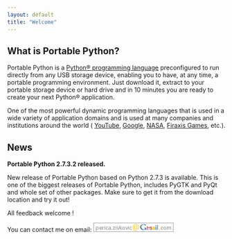 ```yaml
---
layout: default
title: "Welcome"
---
```

## What is Portable Python?
Portable Python is a [Python® programming language](http://Python.org/ "Python® programming language") preconfigured to run directly from any USB storage device, enabling you to have, at any time, a portable programming environment. Just download it, extract to your portable storage device or hard drive and in 10 minutes you are ready to create your next Python® application.

One of the most powerful dynamic programming languages that is used in a wide variety of application domains and is used at many companies and institutions around the world ( [YouTube](http://youtube.com),  [Google](http://google.com),  [NASA](http://www.nasa.gov),  [Firaxis Games](http://www.firaxis.com), etc.).

## News
**Portable Python 2.7.3.2 released.**

New release of Portable Python based on Python 2.7.3 is available. This is one of the biggest releases of Portable Python, includes  PyGTK and  PyQt and whole set of other packages. Make sure to get it from the download location and try it out!

All feedback welcome !

You can contact me on email: ![Email me](email.png)
